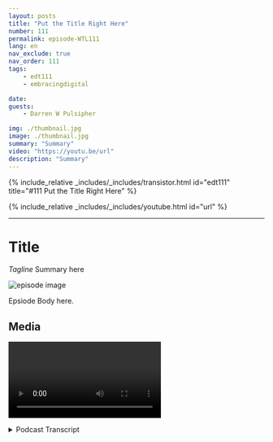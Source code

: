 ```yaml
---
layout: posts
title: "Put the Title Right Here"
number: 111
permalink: episode-WTL111
lang: en
nav_exclude: true
nav_order: 111
tags:
    - edt111
    - embracingdigital

date: 
guests:
    - Darren W Pulsipher

img: ./thumbnail.jpg
image: ./thumbnail.jpg
summary: "Summary"
video: "https://youtu.be/url"
description: "Summary"
---
```


<div>
{% include_relative _includes/_includes/transistor.html id="edt111" title="#111 Put the Title Right Here" %}

{% include_relative _includes/_includes/youtube.html id="url" %}
</div>

---

# Title

*Tagline*
Summary here

![episode image](./thumbnail.png)

Epsiode Body here.

## Media

<video src='url'></video>

<details>
<summary> Podcast Transcript </summary>

<p></p>

</details>

